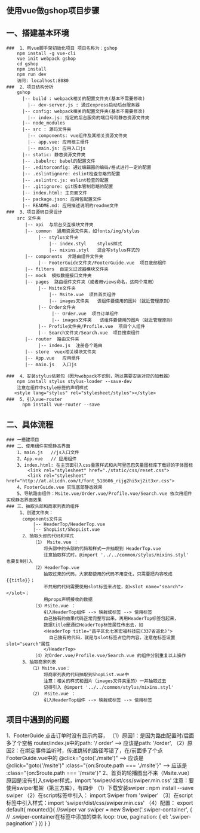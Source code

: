 ## 使用vue做gshop项目步骤
## 一、搭建基本环境
    ###  1、用vue脚手架初始化项目 项目名称为：gshop
        npm install -g vue-cli
        vue init webpack gshop
        cd gshop
        npm install
        npm run dev
        访问: localhost:8080
    ###  2、项目结构分析
        gshop
          |-- build : webpack相关的配置文件夹(基本不需要修改)
            |-- dev-server.js : 通过express启动后台服务器
          |-- config: webpack相关的配置文件夹(基本不需要修改)
            |-- index.js: 指定的后台服务的端口号和静态资源文件夹
          |-- node_modules
          |-- src : 源码文件夹
            |-- components: vue组件及其相关资源文件夹
            |-- app.vue: 应用根主组件
            |-- main.js: 应用入口js
          |-- static: 静态资源文件夹
          |-- .babelrc: babel的配置文件
          |-- .editorconfig: 通过编辑器的编码/格式进行一定的配置
          |-- .eslintignore: eslint检查忽略的配置
          |-- .eslintrc.js: eslint检查的配置
          |-- .gitignore: git版本管制忽略的配置
          |-- index.html: 主页面文件
          |-- package.json: 应用包配置文件
          |-- README.md: 应用描述说明的readme文件
    ###  3、项目源码目录设计
        src 文件夹
           |-- api  与后台交互模块文件夹
           |-- common  通用资源文件夹，如fonts/img/stylus
                |-- stylus文件夹
                    |-- index.styl    stylus样式
                    |-- mixins.styl   混合写stylus样式的
           |-- components  非路由组件文件夹
                |-- FooterGuide文件夹/FooterGuide.vue  项目底部组件
           |-- filters  自定义过滤器模块文件夹
           |-- mock  模拟数据接口文件夹
           |-- pages  路由组件文件夹（或者用views命名，这两个常用）
                |-- Msite文件夹
                    |-- Msite.vue  项目首页组件
                    |-- images文件夹   该组件要使用的图片（就近管理原则）
                |-- Order文件夹
                     |-- Order.vue  项目订单组件
                     |-- images文件夹   该组件要使用的图片（就近管理原则）
                |-- Profile文件夹/Profile.vue  项目个人组件
                |-- Search文件夹/Search.vue  项目搜索组件
           |-- router  路由文件夹
                |-- index.js  注册各个路由
           |-- store  vuex相关模块文件夹
           |-- App.vue   应用组件
           |-- main.js   入口js

    ###  4、安装stylus依赖包（因为webpack不识别，所以需要安装对应的加载器）
        npm install stylus stylus-loader --save-dev
        注意在组件中style标签的声明样式
       <style lang="stylus" rel="stylesheet/stylus"></style>
    ###  5、引入vue-router
          npm install vue-router --save
## 二、具体流程
    ### 一搭建项目
    ### 二、使用组件实现静态界面
        1、main.js   //js入口文件
        2、App.vue   // 应用组件
        3、index.html: 在主页面引入css重置样式和从阿里巴巴矢量图标库下载好的字体图标
            <link rel="stylesheet" href="./static/css/reset.css">
            <link rel="stylesheet" href="http://at.alicdn.com/t/font_518606_rijg2hi5xj2it3xr.css">
        4、FooterGuide.vue 实现底部静态效果
        5、导航路由组件：Msite.vue/Order.vue/Profile.vue/Search.vue 依次用组件实现静态界面效果
    ### 三、抽取头部和商家列表的组件
         1、创建文件夹：
          components文件夹
              |-- HeaderTop/HeaderTop.vue
              |-- ShopList/ShopList.vue
          2、抽取头部的代码和样式
              （1） Msite.vue ：
                  将头部中的头部的代码和样式一并抽取到 HeaderTop.vue
                  注意抽取样式时，@import '../../common/stylus/mixins.styl' 也要复制引入
              （2）HeaderTop.vue
                  抽取过来的代码，大家都使用的代码不用变化，只需要把内容改成{{title}}；
                  不共用的代码需要使用slot标签来占位，如<slot name="search"></slot>；
                  用props声明接收的数据
              （3）Msite.vue ：
                  引入HeaderTop组件 --> 映射成标签 --> 使用标签
                  自己独有的效果代码正常完整写出来，再用HeaderTop标签包起来，
                  数据title是通过HeaderTop标签属性传出去，如
                  <HeaderTop title="昌平区北七家宏福科技园(337省道北)">
                    自己独有的代码，就是与slot标签占位的内容，注意在标签设置slot="search"属性
                  </HeaderTop>
              （4）对Order.vue/Profile.vue/Search.vue 的组件分别重复以上操作
          3、抽取商家列表
             （1）Msite.vue：
                  将商家列表的代码抽取到ShopList.vue中
                  注意：相关的样式和图片（images文件夹里的）一并抽取过去
                  记得引入 @import '../../common/stylus/mixins.styl'
             （2） Msite.vue ：
                  引入HeaderTop组件 --> 映射成标签 --> 使用标签




## 项目中遇到的问题
  1、FooterGuide 点击订单时没有显示内容，
    （1）原因1：是因为路由配置时/后面多了个空格
     router/index.js中的path: '/ order' --> 应该是path: '/order',
    （2）原因2：在绑定事件监听时，传递跳转的路径写错了，在/前面多了个点
     FooterGuide.vue中的 @click="goto('./msite')" --> 应该是 @click="goto('/msite')"
     :class="{on:$route.path === './msite'}" --> 应该是 :class="{on:$route.path === '/msite'}"
  2、首页的轮播图出不来（Msite.vue）
      原因是没有引入swiper样式，import 'swiper/dist/css/swiper.min.css'
      注意：要使用swiper框架（第三方库），有四步
      （1）下载安装swiper :  npm install --save swiper
      （2）在script标签中引入： import Swiper from 'swiper'
      （3）在script标签中引入样式：import 'swiper/dist/css/swiper.min.css'
      （4）配置：
          export default{
            mounted(){
              //swiper
              var swiper = new Swiper('.swiper-container', {  // .swiper-container在标签中添加的类名
                loop: true,
                pagination: {
                  el: '.swiper-pagination'
                }
              })
            }
          }




